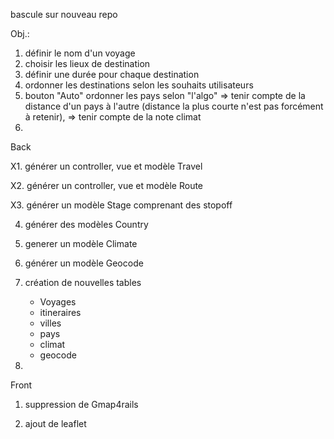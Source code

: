 bascule sur nouveau repo


Obj.:
1. définir le nom d'un voyage
2. choisir les lieux de destination
3. définir une durée pour chaque destination
4. ordonner les destinations selon les souhaits utilisateurs
5. bouton "Auto" ordonner les pays selon "l'algo" 
	=> tenir compte de la distance d'un pays à l'autre (distance la plus courte n'est pas forcément à retenir),
	=> tenir compte de la note climat
6. 

Back

X1. générer un controller, vue et modèle Travel

X2. générer un controller, vue et modèle Route

X3. générer un modèle Stage comprenant des stopoff

4. générer des modèles Country

5. generer un modèle Climate

6. générer un modèle Geocode 
 




1. création de nouvelles tables 
	- Voyages
	- itineraires
	- villes
	- pays
	- climat
	- geocode

2.




Front
1. suppression de Gmap4rails

2. ajout de leaflet